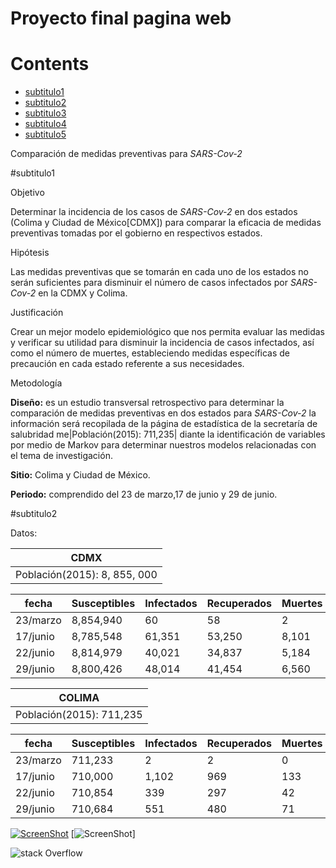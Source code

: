 # Proyecto final pagina web

# Contents
- [subtitulo1](#subtitulo1)
- [subtitulo2](#subtitulo2)
- [subtitulo3](#subtitulo3)
- [subtitulo4](#subtitulo4)
- [subtitulo5](#subtitulo5)

Comparación de medidas preventivas para *SARS-Cov-2*

#subtitulo1

Objetivo

Determinar la incidencia de los casos de *SARS-Cov-2* en dos estados (Colima y Ciudad de México[CDMX]) para comparar la eficacia de medidas preventivas tomadas por el gobierno en respectivos estados.

Hipótesis

Las medidas preventivas que se tomarán en cada uno de los estados no serán suficientes para disminuir el número de casos infectados por *SARS-Cov-2* en la CDMX y Colima.

Justificación

Crear un mejor modelo epidemiológico que nos permita evaluar las medidas y verificar su utilidad para disminuir la incidencia de casos infectados, así como el número de muertes, estableciendo medidas específicas de precaución en cada estado referente a sus necesidades.

Metodología 

**Diseño:** es un estudio transversal retrospectivo para determinar la comparación de medidas preventivas en dos estados para *SARS-Cov-2* la información será recopilada de la página de estadística de la secretaría de salubridad me|Población(2015): 711,235| diante la identificación de variables por medio de Markov para determinar nuestros modelos relacionadas con el tema de investigación.

**Sitio:** Colima y Ciudad de México.

**Periodo:** comprendido del 23 de marzo,17 de junio y 29 de junio.

#subtitulo2

Datos:

|                         CDMX                        |
|-----------------------------------------------------|
|Población(2015): 8, 855, 000                         |


| fecha | Susceptibles | Infectados | Recuperados | Muertes |
| ------------- | ------------- | ------------- | ------------- | ------------- |
| 23/marzo  |     8,854,940     | 60  | 58  | 2 |
| 17/junio  | 8,785,548  | 61,351 | 53,250  | 8,101  |
| 22/junio  |       8,814,979        |   40,021    | 34,837   |    5,184  |
| 29/junio  | 8,800,426  | 48,014  | 41,454  | 6,560 |

|                         COLIMA                      |
|-----------------------------------------------------|
|Población(2015): 711,235                             |


| fecha | Susceptibles | Infectados | Recuperados | Muertes |
| ------------- | ------------- | ------------- | ------------- | ------------- |
| 23/marzo  | 711,233  | 2  | 2  | 0  |
| 17/junio  | 710,000  | 1,102  | 969 | 133 |
| 22/junio  | 710,854  | 339  | 297  | 42  |
| 29/junio  | 710,684  | 551  | 480 | 71 |


[![ScreenShot](https://postmodernjukebox.com/wp-content/uploads/2017/12/Screen-Shot-2017-12-13-at-1.18.05-PM-e1513224576689.png)](https://www.youtube.com/watch?v=FyFwko9O2UE&list=RDMMlrscdXiKnWc&index=4)
[![ScreenShot](https://media.tenor.com/images/f4c8059e75d21aa301174d4374ec4680/tenor.gif)]

![stack Overflow](https://www.clubesdeciencia.mx/static/theme/mx/logo10241024.png)

